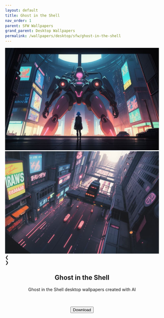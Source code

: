 ```yaml
---
layout: default
title: Ghost in the Shell
nav_order: 1
parent: SFW Wallpapers
grand_parent: Desktop Wallpapers
permalink: /wallpapers/desktop/sfw/ghost-in-the-shell
---
```


<!-- 
{: .note }
> {: .opaque }
> 
> 
> 
-->

<div class="w3-card">
  <div class="w3-content w3-display-container" style="max-width:800px">
    <img class="slideshow" src="../../../assets/images/wallpapers/desktop/sfw/Ghost-in-the-Shell/Wallpaper (1).png" />
    <img class="slideshow" src="../../../assets/images/wallpapers/desktop/sfw/Ghost-in-the-Shell/Wallpaper (2).png" />
    <div class="w3-center w3-display-bottommiddle" style="width:100%">
      <div class="w3-left" onclick="plusDivs(-1)">&#10094;</div>
      <div class="w3-right" onclick="plusDivs(1)">&#10095;</div>
      <span class="w3-badge demo w3-border" onclick="currentDiv(1)"></span>
      <span class="w3-badge demo w3-border" onclick="currentDiv(2)"></span>
    </div>
  </div>
  <div class="w3-container">
  <h2 class="text-small" style="text-align:center">Ghost in the Shell</h2>
    <p class="text-small" style="text-align:center">Ghost in the Shell desktop wallpapers created with AI</p><br /><br />
    <span class="fs-3">
      <div align="center" class="text-small">
        <a href="https://gitlab.com/the-back-room/Wallpapers/-/archive/main/Wallpapers-main.zip?path=desktop/SFW/Ghost-in-the-Shell" target="_blank">
          <button type="button" name="button" class="btn">Download</button></a> 
      </div>
    </span>
    <br />
  </div>
</div>